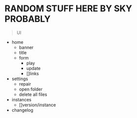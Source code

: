 # RANDOM STUFF HERE BY SKY PROBABLY

>UI
- home
    - banner
    - title
    - form
        - play
        - update
        - []links
- settings
    - repair
    - open folder
    - delete all files
- instances
    - []version/instance
- changelog
